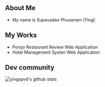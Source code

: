 ## About Me
- My name is Supavadee Phusanam (Ying)


## My Works
- Ponyo Restaurant Review Web Application
- Hotel Management Systen Web Application

## Dev community 
![์yingspvd's github stats](https://github-readme-stats.vercel.app/api?username=yingspvd)
